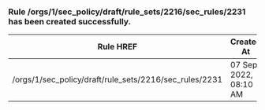 ### Rule /orgs/1/sec_policy/draft/rule_sets/2216/sec_rules/2231 has been created successfully.
|Rule HREF|Created At|Updated At|Enabled|Network Type|Ingress Services|
|---|---|---|---|---|---|
| /orgs/1/sec_policy/draft/rule_sets/2216/sec_rules/2231 | 07 Sep 2022, 08:10 AM | 07 Sep 2022, 08:10 AM | true | brn | /orgs/1/sec_policy/draft/services/1751 |
